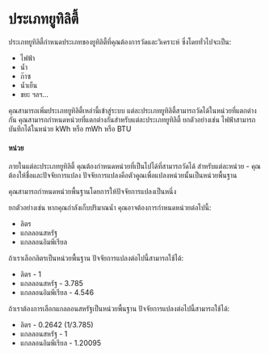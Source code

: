# ประเภทยูทิลิตี้

ประเภทยูทิลิตี้กำหนดประเภทของยูทิลิตี้ที่คุณต้องการวัดและวิเคราะห์ ซึ่งโดยทั่วไปจะเป็น:

* ไฟฟ้า
* น้ำ
* ก๊าซ
* น้ำเย็น
* ขยะ ฯลฯ...

คุณสามารถเพิ่มประเภทยูทิลิตี้เหล่านี้เข้าสู่ระบบ แต่ละประเภทยูทิลิตี้สามารถวัดได้ในหน่วยที่แตกต่างกัน คุณสามารถกำหนดหน่วยที่แตกต่างกันสำหรับแต่ละประเภทยูทิลิตี้ ยกตัวอย่างเช่น ไฟฟ้าสามารถบันทึกได้ในหน่วย kWh หรือ mWh หรือ BTU

#### หน่วย

ภายในแต่ละประเภทยูทิลิตี้ คุณต้องกำหนดหน่วยที่เป็นไปได้ที่สามารถวัดได้ สำหรับแต่ละหน่วย - คุณต้องให้ชื่อและปัจจัยการแปลง ปัจจัยการแปลงคือตัวคูณเพื่อแปลงหน่วยนั้นเป็นหน่วยพื้นฐาน

คุณสามารถกำหนดหน่วยพื้นฐานโดยการให้ปัจจัยการแปลงเป็นหนึ่ง

ยกตัวอย่างเช่น หากคุณกำลังเก็บปริมาณน้ำ คุณอาจต้องการกำหนดหน่วยต่อไปนี้:

* ลิตร
* แกลลอนสหรัฐ
* แกลลอนอิมพีเรียล

ถ้าเราเลือกลิตรเป็นหน่วยพื้นฐาน ปัจจัยการแปลงต่อไปนี้สามารถใช้ได้:

* ลิตร - 1
* แกลลอนสหรัฐ - 3.785
* แกลลอนอิมพีเรียล - 4.546

ถ้าเราต้องการเลือกแกลลอนสหรัฐเป็นหน่วยพื้นฐาน ปัจจัยการแปลงต่อไปนี้สามารถใช้ได้:

* ลิตร - 0.2642 (1/3.785)
* แกลลอนสหรัฐ - 1
* แกลลอนอิมพีเรียล - 1.20095

###